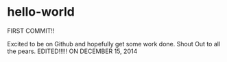 hello-world
===========

FIRST COMMIT!!

Excited to be on Github and hopefully get some work done.
Shout Out to all the pears.
EDITED!!!!!
ON DECEMBER 15, 2014
